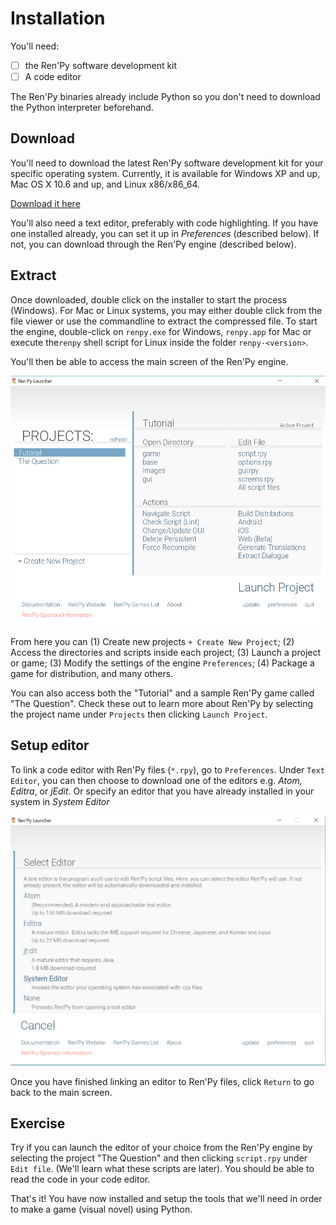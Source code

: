 # Installation

You'll need:

- [ ] the Ren'Py software development kit
- [ ] A code editor

The Ren'Py binaries already include Python so you don't need to download the Python interpreter beforehand. 

## Download

You'll need to download the latest Ren'Py software development kit for your specific operating system. Currently, it is available for Windows XP and up, Mac OS X  10.6 and up, and Linux x86/x86_64. 

[Download it here](https://www.renpy.org/latest.html)

You'll also need a text editor, preferably with code highlighting. If you have one installed already, you can set it up in *Preferences* (described below). If not, you can download through the Ren'Py engine (described below).

## Extract

Once downloaded, double click on the installer to start the process (Windows). For Mac or Linux systems, you may either double click from the file viewer or use the commandline to extract the compressed file.  To start the engine, double-click on `renpy.exe`  for Windows, `renpy.app` for Mac or execute the`renpy` shell script for Linux inside the folder `renpy-<version>`.

You'll then be able to access the main screen of the Ren'Py engine.

<img src="images/renpy_engine.png" width=600 height=400 />

From here you can (1) Create new projects `+ Create New Project`;  (2) Access the directories and scripts inside each project; (3) Launch a project or game; (3) Modify the settings of the engine `Preferences`; (4) Package a game for distribution, and many others.

You can also access both the "Tutorial" and a sample Ren'Py game called "The Question". Check these out to learn more about Ren'Py by selecting the project name under `Projects` then clicking `Launch Project`.

## Setup editor

To link a code editor with Ren'Py files (`*.rpy`), go to `Preferences`. Under `Text Editor`, you can then choose to download one of the editors e.g. *Atom, Editra*, or  *jEdit*. Or specify an editor that you have already installed in your system in  *System Editor* 

<img src="images/renpy_editor.png" width=600 height=400 />

Once you have finished linking an editor to Ren'Py files, click `Return` to go back to the main screen.



## Exercise

Try if you can launch the editor of your choice from the Ren'Py engine by selecting the project "The Question" and then clicking `script.rpy` under `Edit file`. (We'll learn what these scripts are later). You should be able to read the code in your code editor.

That's it! You have now installed and setup the tools that we'll need in order to make a game (visual novel) using Python.



## 